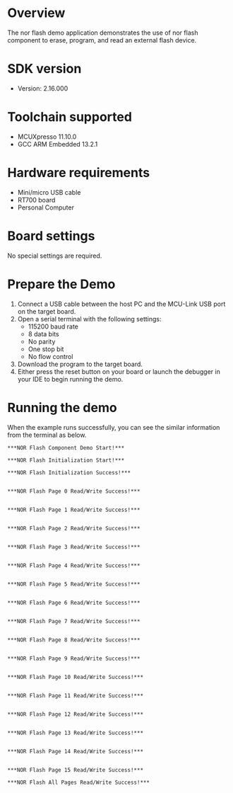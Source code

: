 Overview
========
The nor flash demo application demonstrates the use of nor flash component to erase, program, and read an
external flash device.

SDK version
===========
- Version: 2.16.000

Toolchain supported
===================
- MCUXpresso  11.10.0
- GCC ARM Embedded  13.2.1

Hardware requirements
=====================
- Mini/micro USB cable
- RT700 board
- Personal Computer

Board settings
==============
No special settings are required.

Prepare the Demo
================
1.  Connect a USB cable between the host PC and the MCU-Link USB port on the target board.
2.  Open a serial terminal with the following settings:
    - 115200 baud rate
    - 8 data bits
    - No parity
    - One stop bit
    - No flow control
3.  Download the program to the target board.
4.  Either press the reset button on your board or launch the debugger in your IDE to begin running the demo.

Running the demo
================
When the example runs successfully, you can see the similar information from the terminal as below.
~~~~~~~~~~~~~~~~~~~~~
***NOR Flash Component Demo Start!***

***NOR Flash Initialization Start!***

***NOR Flash Initialization Success!***


***NOR Flash Page 0 Read/Write Success!***


***NOR Flash Page 1 Read/Write Success!***


***NOR Flash Page 2 Read/Write Success!***


***NOR Flash Page 3 Read/Write Success!***


***NOR Flash Page 4 Read/Write Success!***


***NOR Flash Page 5 Read/Write Success!***


***NOR Flash Page 6 Read/Write Success!***


***NOR Flash Page 7 Read/Write Success!***


***NOR Flash Page 8 Read/Write Success!***


***NOR Flash Page 9 Read/Write Success!***


***NOR Flash Page 10 Read/Write Success!***


***NOR Flash Page 11 Read/Write Success!***


***NOR Flash Page 12 Read/Write Success!***


***NOR Flash Page 13 Read/Write Success!***


***NOR Flash Page 14 Read/Write Success!***


***NOR Flash Page 15 Read/Write Success!***

***NOR Flash All Pages Read/Write Success!***

~~~~~~~~~~~~~~~~~~~~~

